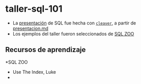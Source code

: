 # taller-sql-101

* La [presentación](index.html) de SQL fue hecha con [`cleaver`](https://www.npmjs.com/package/cleaver), a partir de [presentacion.md](presentacion.md)
* Los ejemplos del taller fueron seleccionados de [SQL ZOO](http://sqlzoo.net/)

## Recursos de aprendizaje

*SQL ZOO
* Use The Index, Luke
*
